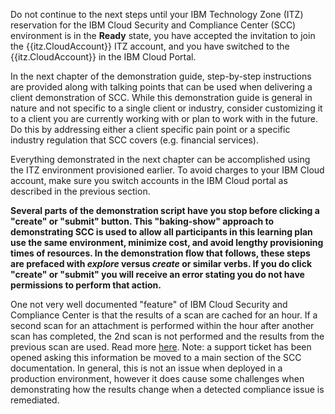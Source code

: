Do not continue to the next steps until your IBM Technology Zone (ITZ) reservation for the IBM Cloud Security and Compliance Center (SCC) environment is in the **Ready** state, you have accepted the invitation to join the {{itz.CloudAccount}} ITZ account, and you have switched to the {{itz.CloudAccount}} in the IBM Cloud Portal.

In the next chapter of the demonstration guide, step-by-step instructions are provided along with talking points that can be used when delivering a client demonstration of SCC. While this demonstration guide is general in nature and not specific to a single client or industry, consider customizing it to a client you are currently working with or plan to work with in the future. Do this by addressing either a client specific pain point or a specific industry regulation that SCC covers (e.g. financial services).

Everything demonstrated in the next chapter can be accomplished using the ITZ environment provisioned earlier. To avoid charges to your IBM Cloud account, make sure you switch accounts in the IBM Cloud portal as described in the previous section.

**Several parts of the demonstration script have you stop before clicking a "create" or "submit" button. This "baking-show" approach to demonstrating SCC is used to allow all participants in this learning plan use the same environment, minimize cost, and avoid lengthy provisioning times of resources. In the demonstration flow that follows, these steps are prefaced with *explore* versus *create* or similar verbs. If you do click "create" or "submit" you will receive an error stating you do not have permissions to perform that action.**

One not very well documented "feature" of IBM Cloud Security and Compliance Center is that the results of a scan are cached for an hour. If a second scan for an attachment is performed within the hour after another scan has completed, the 2nd scan is not performed and the results from the previous scan are used. Read more <a href="https://cloud.ibm.com/docs/security-compliance?topic=security-compliance-ts-cache&interface=ui" target="_blank">here</a>. Note: a support ticket has been opened asking this information be moved to a main section of the SCC documentation. In general, this is not an issue when deployed in a production environment, however it does cause some challenges when demonstrating how the results change when a detected compliance issue is remediated.